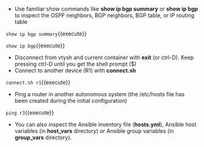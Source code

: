 * Use familiar show commands like **show ip bgp summary** or **show ip bgp** to inspect the OSPF neighbors, BGP neighbors, BGP table, or IP routing table

`show ip bgp summary`{{execute}}

`show ip bgp`{{execute}}

* Disconnect from vtysh and current container with **exit** (or ctrl-D). Keep pressing ctrl-D until you get the shell prompt ($)
* Connect to another device (R1) with **connect.sh**

`connect.sh r1`{{execute}}

* Ping a router in another autonomous system (the /etc/hosts file has been created during the initial configuration)

`ping r3`{{execute}}

* You can also inspect the Ansible inventory file (**hosts.yml**), Ansible host variables (in **host_vars** directory) or Ansible group variables (in **group_vars** directory).
